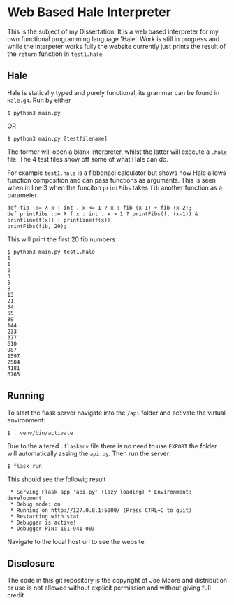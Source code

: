 # Web Based Hale Interpreter
This is the subject of my Dissertation. It is a web based interpreter for my own functional programming language 'Hale'. Work is still in progress and while the interpeter works fully the website currently just prints the result of the `return` function in `test1.hale`

## Hale

Hale is statically typed and purely functional, its grammar can be found in `Hale.g4`. Run by either

```
$ python3 main.py 
```
OR
```
$ python3 main.py [testfilename]
```
The former will open a blank interpreter, whilst the latter will execute a `.hale` file. The 4 test files show off some of what Hale can do.

For example `test1.hale` is a fibbonaci calculator but shows how Hale allows function composition and can pass functions as arguments. This is seen when in line 3 when the funciton `printFibs` takes `fib` another function as a parameter.
```
def fib ::= λ x : int . x <= 1 ? x : fib (x-1) + fib (x-2);
def printFibs ::= λ f x : int . x > 1 ? printFibs(f, (x-1)) & printline(f(x)) : printline(f(x));
printFibs(fib, 20);
```
This will print the first 20 fib numbers
```
$ python3 main.py test1.hale 
1
1
2
3
5
8
13
21
34
55
89
144
233
377
610
987
1597
2584
4181
6765
```
## Running

To start the flask server navigate into the `/api` folder and activate the virtual environment:
```
$ . venv/bin/activate
```
Due to the altered `.flaskenv` file there is no need to use `EXPORT` the folder will automatically assing the `api.py`. Then run the server:
```
$ flask run
```
This should see the followig result
```
 * Serving Flask app 'api.py' (lazy loading) * Environment: development
 * Debug mode: on
 * Running on http://127.0.0.1:5000/ (Press CTRL+C to quit)
 * Restarting with stat
 * Debugger is active!
 * Debugger PIN: 101-941-003
```
Navigate to the local host url to see the website

## Disclosure

The code in this git repository is the copyright of Joe Moore and distribution or use is not allowed without explicit permission and without giving full credit

